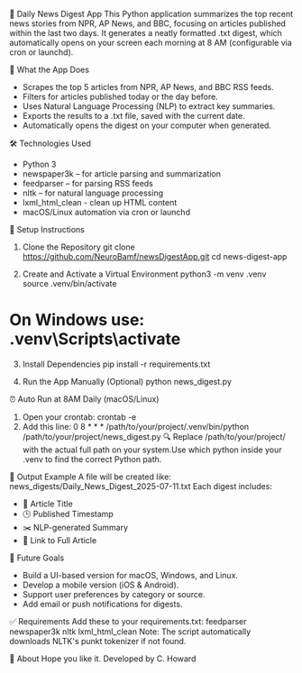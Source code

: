 📰 Daily News Digest App
This Python application summarizes the top recent news stories from NPR, AP News, and BBC, focusing on articles published within the last two days. It generates a neatly formatted .txt digest, which automatically opens on your screen each morning at 8 AM (configurable via cron or launchd). 

📌 What the App Does
* Scrapes the top 5 articles from NPR, AP News, and BBC RSS feeds.
* Filters for articles published today or the day before.
* Uses Natural Language Processing (NLP) to extract key summaries.
* Exports the results to a .txt file, saved with the current date.
* Automatically opens the digest on your computer when generated.

🛠 Technologies Used
* Python 3
* newspaper3k – for article parsing and summarization
* feedparser – for parsing RSS feeds
* nltk – for natural language processing
* lxml_html_clean - clean up HTML content
* macOS/Linux automation via cron or launchd

🚀 Setup Instructions
1. Clone the Repository
git clone https://github.com/NeuroBamf/newsDigestApp.git
cd news-digest-app

2. Create and Activate a Virtual Environment
python3 -m venv .venv
source .venv/bin/activate  
# On Windows use: .venv\Scripts\activate

3. Install Dependencies
pip install -r requirements.txt

4. Run the App Manually (Optional)
python news_digest.py

⏰ Auto Run at 8AM Daily (macOS/Linux)
1. Open your crontab:
crontab -e
2. Add this line:
0 8 * * * /path/to/your/project/.venv/bin/python /path/to/your/project/news_digest.py
🔍 Replace /path/to/your/project/ with the actual full path on your system.Use which python inside your .venv to find the correct Python path. 

📁 Output Example
A file will be created like:
news_digests/Daily_News_Digest_2025-07-11.txt
Each digest includes:
* 📰 Article Title
* 🕒 Published Timestamp
* ✂️ NLP-generated Summary
* 🔗 Link to Full Article

🎯 Future Goals
* Build a UI-based version for macOS, Windows, and Linux.
* Develop a mobile version (iOS & Android).
* Support user preferences by category or source.
* Add email or push notifications for digests.

✅ Requirements
Add these to your requirements.txt:
feedparser
newspaper3k
nltk
lxml_html_clean
Note: The script automatically downloads NLTK's punkt tokenizer if not found.

🙌 About
Hope you like it. Developed by C. Howard